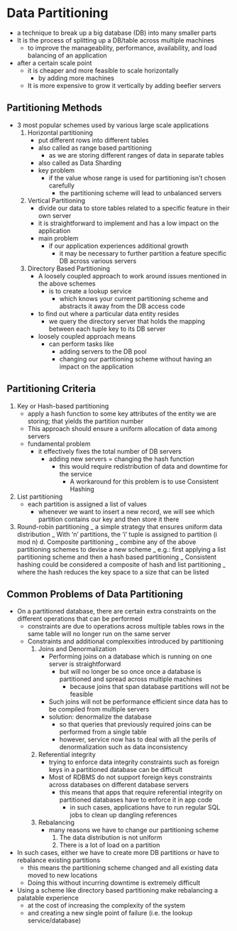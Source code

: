 # Data Partitioning

- a technique to break up a big database (DB) into many smaller parts
- It is the process of splitting up a DB/table across multiple machines
  - to improve the manageability, performance, availability, and load balancing of an application
- after a certain scale point
  - it is cheaper and more feasible to scale horizontally
    - by adding more machines
  - It is more expensive to grow it vertically by adding beefier servers

## Partitioning Methods

- 3 most popular schemes used by various large scale applications
  1. Horizontal partitioning
     - put different rows into different tables
     - also called as range based partitioning
       - as we are storing different ranges of data in separate tables
     - also called as Data Sharding
     - key problem
       - if the value whose range is used for partitioning isn’t chosen carefully
         - the partitioning scheme will lead to unbalanced servers
  2. Vertical Partitioning
     - divide our data to store tables related to a specific feature in their own server
     - it is straightforward to implement and has a low impact on the application
     - main problem
       - if our application experiences additional growth
         - it may be necessary to further partition a feature specific DB across various servers
  3. Directory Based Partitioning
     - A loosely coupled approach to work around issues mentioned in the above schemes
       - is to create a lookup service
         - which knows your current partitioning scheme and abstracts it away from the DB access code
     - to find out where a particular data entity resides
       - we query the directory server that holds the mapping between each tuple key to its DB server
     - loosely coupled approach means
       - can perform tasks like
         - adding servers to the DB pool
         - changing our partitioning scheme without having an impact on the application

## Partitioning Criteria

1. Key or Hash-based partitioning
   - apply a hash function to some key attributes of the entity we are storing; that yields the partition number
   - This approach should ensure a uniform allocation of data among servers
   - fundamental problem
     - it effectively fixes the total number of DB servers
       - adding new servers = changing the hash function
         - this would require redistribution of data and downtime for the service
           - A workaround for this problem is to use Consistent Hashing
2. List partitioning
   - each partition is assigned a list of values
     - whenever we want to insert a new record, we will see which partition contains our key and then store it there
3. Round-robin partitioning
   _ a simple strategy that ensures uniform data distribution
   _ With ‘n’ partitions, the ‘i’ tuple is assigned to partition (i mod n)
   d. Composite partitioning
   _ combine any of the above partitioning schemes to devise a new scheme
   _ e.g.: first applying a list partitioning scheme and then a hash based partitioning
   _ Consistent hashing could be considered a composite of hash and list partitioning
   _ where the hash reduces the key space to a size that can be listed

## Common Problems of Data Partitioning

- On a partitioned database, there are certain extra constraints on the different operations that can be performed
  - constraints are due to operations across multiple tables rows in the same table will no longer run on the same server
  - Constraints and additional complexxities introduced by partitioning
    1. Joins and Denormalization
       - Performing joins on a database which is running on one server is straightforward
         - but will no longer be so once once a database is partitioned and spread across multiple machines
           - because joins that span database partitions will not be feasible
       - Such joins will not be performance efficient since data has to be compiled from multiple servers
       - solution: denormalize the database
         - so that queries that previously required joins can be performed from a single table
         - however, service now has to deal with all the perils of denormalization such as data inconsistency
    2. Referential integrity
       - trying to enforce data integrity constraints such as foreign keys in a partitioned database can be difficult
       - Most of RDBMS do not support foreign keys constraints across databases on different database servers
         - this means that apps that require referential integrity on partitioned databases have to enforce it in app code
           - in such cases, applications have to run regular SQL jobs to clean up dangling references
    3. Rebalancing
       - many reasons we have to change our partitioning scheme
         1. The data distribution is not uniform
         2. There is a lot of load on a partition
- In such cases, either we have to create more DB partitions or have to rebalance existing partitions
  - this means the partitioning scheme changed and all existing data moved to new locations
  - Doing this without incurring downtime is extremely difficult
- Using a scheme like directory based partitioning make rebalancing a palatable experience
  - at the cost of increasing the complexity of the system
  - and creating a new single point of failure (i.e. the lookup service/database)
